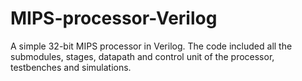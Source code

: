 # MIPS-processor-Verilog
A simple 32-bit MIPS processor in Verilog.
The code included all the submodules, stages, datapath and control unit of the processor, testbenches and simulations.
